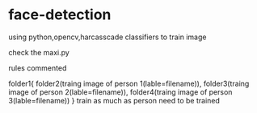 # face-detection
using python,opencv,harcasscade classifiers to train image

check the maxi.py

rules commented

folder1{
folder2(traing image of person 1(lable=filename)),
folder3(traing image of person 2(lable=filename)),
folder4(traing image of person 3(lable=filename))
}
train as much as person need to be trained

